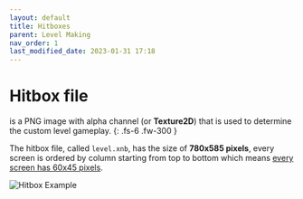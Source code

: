 ```yaml
---
layout: default
title: Hitboxes
parent: Level Making
nav_order: 1
last_modified_date: 2023-01-31 17:18
---
```


# Hitbox file

is a PNG image with alpha channel (or **Texture2D**) that is used to determine the custom level gameplay.
{: .fs-6 .fw-300 }

The hitbox file, called `level.xnb`, has the size of **780x585 pixels**, every screen is ordered by column starting from top to bottom which means <u>every screen has 60x45 pixels</u>.<!-- more -->

![Hitbox Example](https://raw.githubusercontent.com/JumpKingPlus/JumpKingPlus.github.io/www/workshop/files/level.png)


